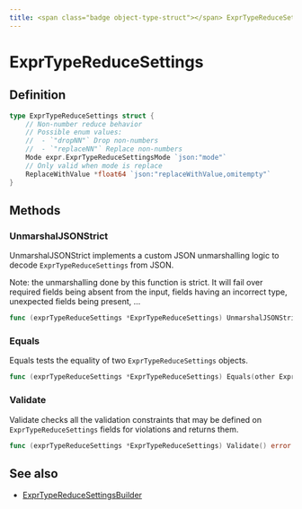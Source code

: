 ```yaml
---
title: <span class="badge object-type-struct"></span> ExprTypeReduceSettings
---
```

# <span class="badge object-type-struct"></span> ExprTypeReduceSettings

## Definition

```go
type ExprTypeReduceSettings struct {
    // Non-number reduce behavior
    // Possible enum values:
    //  - `"dropNN"` Drop non-numbers
    //  - `"replaceNN"` Replace non-numbers
    Mode expr.ExprTypeReduceSettingsMode `json:"mode"`
    // Only valid when mode is replace
    ReplaceWithValue *float64 `json:"replaceWithValue,omitempty"`
}
```
## Methods

### <span class="badge object-method"></span> UnmarshalJSONStrict

UnmarshalJSONStrict implements a custom JSON unmarshalling logic to decode `ExprTypeReduceSettings` from JSON.

Note: the unmarshalling done by this function is strict. It will fail over required fields being absent from the input, fields having an incorrect type, unexpected fields being present, …

```go
func (exprTypeReduceSettings *ExprTypeReduceSettings) UnmarshalJSONStrict(raw []byte) error
```

### <span class="badge object-method"></span> Equals

Equals tests the equality of two `ExprTypeReduceSettings` objects.

```go
func (exprTypeReduceSettings *ExprTypeReduceSettings) Equals(other ExprTypeReduceSettings) bool
```

### <span class="badge object-method"></span> Validate

Validate checks all the validation constraints that may be defined on `ExprTypeReduceSettings` fields for violations and returns them.

```go
func (exprTypeReduceSettings *ExprTypeReduceSettings) Validate() error
```

## See also

 * <span class="badge builder"></span> [ExprTypeReduceSettingsBuilder](./builder-ExprTypeReduceSettingsBuilder.md)
